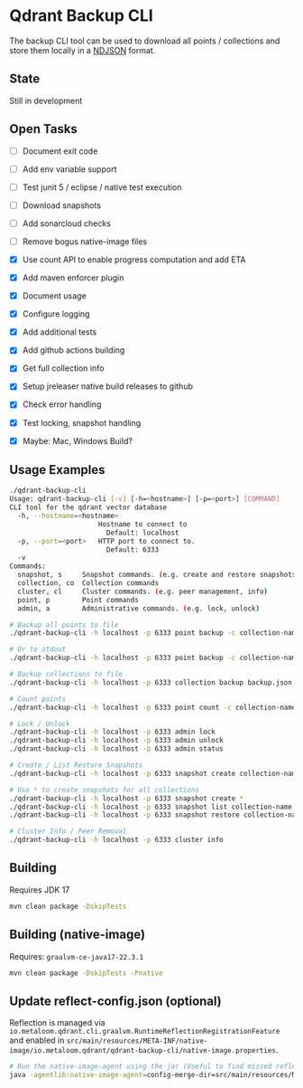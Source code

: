 # Qdrant Backup CLI

The backup CLI tool can be used to download all points / collections and store them locally in a [NDJSON](http://ndjson.org/) format.

## State

Still in development

## Open Tasks

- [ ] Document exit code
- [ ] Add env variable support
- [ ] Test junit 5 / eclipse / native test execution
- [ ] Download snapshots
- [ ] Add sonarcloud checks
- [ ] Remove bogus native-image files
- [x] Use count API to enable progress computation and add ETA
- [x] Add maven enforcer plugin
- [x] Document usage
- [x] Configure logging
- [x] Add additional tests
- [x] Add github actions building
- [x] Get full collection info
- [x] Setup jreleaser native build releases to github
- [x] Check error handling
- [x] Test locking, snapshot handling
- [x] Maybe: Mac, Windows Build?


## Usage Examples

```bash
./qdrant-backup-cli
Usage: qdrant-backup-cli [-v] [-h=<hostname>] [-p=<port>] [COMMAND]
CLI tool for the qdrant vector database
  -h, --hostname=<hostname>
                      Hostname to connect to
                        Default: localhost
  -p, --port=<port>   HTTP port to connect to.
                        Default: 6333
  -v
Commands:
  snapshot, s     Snapshot commands. (e.g. create and restore snapshots)
  collection, co  Collection commands
  cluster, cl     Cluster commands. (e.g. peer management, info)
  point, p        Point commands
  admin, a        Administrative commands. (e.g. lock, unlock)
```

```bash
# Backup all points to file
./qdrant-backup-cli -h localhost -p 6333 point backup -c collection-name backup.json

# Or to stdout
./qdrant-backup-cli -h localhost -p 6333 point backup -c collection-name -

# Backup collections to file
./qdrant-backup-cli -h localhost -p 6333 collection backup backup.json

# Count points
./qdrant-backup-cli -h localhost -p 6333 point count -c collection-name

# Lock / Unlock
./qdrant-backup-cli -h localhost -p 6333 admin lock
./qdrant-backup-cli -h localhost -p 6333 admin unlock
./qdrant-backup-cli -h localhost -p 6333 admin status

# Create / List Restore Snapshots
./qdrant-backup-cli -h localhost -p 6333 snapshot create collection-name

# Use * to create snapshots for all collections
./qdrant-backup-cli -h localhost -p 6333 snapshot create *
./qdrant-backup-cli -h localhost -p 6333 snapshot list collection-name
./qdrant-backup-cli -h localhost -p 6333 snapshot restore collection-name "file:///qdrant/snapshots/test-collection/test-collection-5936205438334902491-2023-02-07-11-34-34.snapshot"

# Cluster Info / Peer Removal
./qdrant-backup-cli -h localhost -p 6333 cluster info
```


## Building

Requires JDK 17

```bash
mvn clean package -DskipTests
```

## Building (native-image)

Requires: `graalvm-ce-java17-22.3.1`

```bash
mvn clean package -DskipTests -Pnative
```

## Update reflect-config.json (optional)

Reflection is managed via `io.metaloom.qdrant.cli.graalvm.RuntimeReflectionRegistrationFeature` and enabled in `src/main/resources/META-INF/native-image/io.metaloom.qdrant/qdrant-backup-cli/native-image.properties`.

```bash
# Run the native-image-agent using the jar (Useful to find missed reflection invocations)
java -agentlib:native-image-agent=config-merge-dir=src/main/resources/META-INF/native-image/io.metaloom.qdrant/qdrant-backup-cli -jar target/qdrant-backup-cli-0.0.1-SNAPSHOT.jar  p count -c test
```